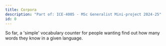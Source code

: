 ```yaml
---
title: Corpora
description: "Part of: ICE-4005 - MSc Generalist Mini-project 2024-25"
id: 0
---
```


So far, a 'simple' vocabulary counter for people wanting find out how many words they know in a given language.
